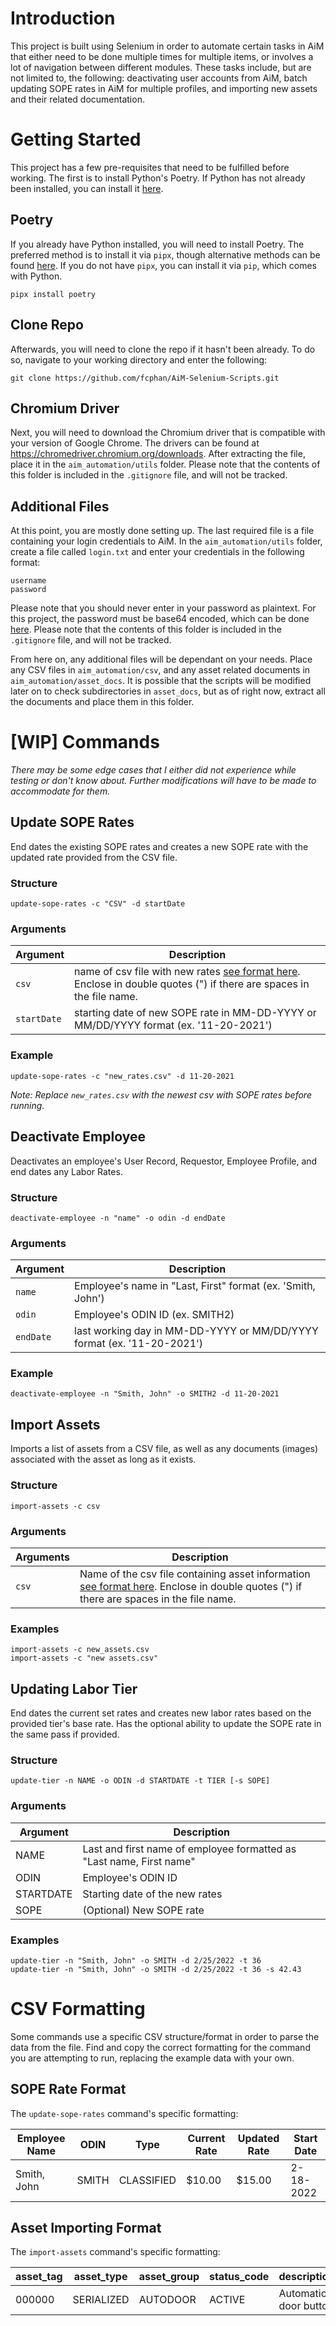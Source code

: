 # Introduction

This project is built using Selenium in order to automate certain tasks in AiM that either need to be done multiple times for multiple items, or involves a lot of navigation between different modules. These tasks include, but are not limited to, the following: deactivating user accounts from AiM, batch updating SOPE rates in AiM for multiple profiles, and importing new assets and their related documentation.

# Getting Started

This project has a few pre-requisites that need to be fulfilled before working. The first is to install Python's Poetry. If Python has not already been installed, you can install it [here](https://www.python.org/ "Official Python website").

## Poetry

If you already have Python installed, you will need to install Poetry. The preferred method is to install it via `pipx`, though alternative methods can be found [here](https://python-poetry.org/docs/#installation "Official Poetry Documentation - Installation Methods"). If you do not have `pipx`, you can install it via `pip`, which comes with Python.

```
pipx install poetry
```

## Clone Repo

Afterwards, you will need to clone the repo if it hasn't been already. To do so, navigate to your working directory and enter the following:

```
git clone https://github.com/fcphan/AiM-Selenium-Scripts.git
```

## Chromium Driver

Next, you will need to download the Chromium driver that is compatible with your version of Google Chrome. The drivers can be found at https://chromedriver.chromium.org/downloads. After extracting the file, place it in the `aim_automation/utils` folder. Please note that the contents of this folder is included in the `.gitignore` file, and will not be tracked.

## Additional Files

At this point, you are mostly done setting up. The last required file is a file containing your login credentials to AiM. In the `aim_automation/utils` folder, create a file called `login.txt` and enter your credentials in the following format:

```
username
password
```

Please note that you should never enter in your password as plaintext. For this project, the password must be base64 encoded, which can be done [here](https://www.base64encode.org/ "Base64 Encoding and Decoding"). Please note that the contents of this folder is included in the `.gitignore` file, and will not be tracked.

From here on, any additional files will be dependant on your needs. Place any CSV files in `aim_automation/csv`, and any asset related documents in `aim_automation/asset_docs`. It is possible that the scripts will be modified later on to check subdirectories in `asset_docs`, but as of right now, extract all the documents and place them in this folder.

# [WIP] Commands

_There may be some edge cases that I either did not experience while testing or don't know about. Further modifications will have to be made to accommodate for them._

## Update SOPE Rates

End dates the existing SOPE rates and creates a new SOPE rate with the updated rate provided from the CSV file.

### Structure

```
update-sope-rates -c "CSV" -d startDate
```

### Arguments

| Argument    | Description                                                                                                                              |
| ----------- | ---------------------------------------------------------------------------------------------------------------------------------------- |
| `csv`       | name of csv file with new rates [see format here](#sope-rate-format). Enclose in double quotes (") if there are spaces in the file name. |
| `startDate` | starting date of new SOPE rate in MM-DD-YYYY or MM/DD/YYYY format (ex. '11-20-2021')                                                     |

### Example

```
update-sope-rates -c "new_rates.csv" -d 11-20-2021
```

_Note: Replace `new_rates.csv` with the newest csv with SOPE rates before running._

## Deactivate Employee

Deactivates an employee's User Record, Requestor, Employee Profile, and end dates any Labor Rates.

### Structure

```
deactivate-employee -n "name" -o odin -d endDate
```

### Arguments

| Argument  | Description                                                            |
| --------- | ---------------------------------------------------------------------- |
| `name`    | Employee's name in "Last, First" format (ex. 'Smith, John')            |
| `odin`    | Employee's ODIN ID (ex. SMITH2)                                        |
| `endDate` | last working day in MM-DD-YYYY or MM/DD/YYYY format (ex. '11-20-2021') |

### Example

```
deactivate-employee -n "Smith, John" -o SMITH2 -d 11-20-2021
```

## Import Assets

Imports a list of assets from a CSV file, as well as any documents (images) associated with the asset as long as it exists.

### Structure

```
import-assets -c csv
```

### Arguments

| Arguments | Description                                                                                                                                                      |
| --------- | ---------------------------------------------------------------------------------------------------------------------------------------------------------------- |
| `csv`     | Name of the csv file containing asset information [see format here](#asset-importing-format). Enclose in double quotes (") if there are spaces in the file name. |

### Examples

```
import-assets -c new_assets.csv
import-assets -c "new assets.csv"
```

## Updating Labor Tier

End dates the current set rates and creates new labor rates based on the provided tier's base rate. Has the optional ability to update the SOPE rate in the same pass if provided.

### Structure

```
update-tier -n NAME -o ODIN -d STARTDATE -t TIER [-s SOPE]
```

### Arguments

| Argument  | Description                                                          |
| --------- | -------------------------------------------------------------------- |
| NAME      | Last and first name of employee formatted as "Last name, First name" |
| ODIN      | Employee's ODIN ID                                                   |
| STARTDATE | Starting date of the new rates                                       |
| SOPE      | (Optional) New SOPE rate                                             |

### Examples

```
update-tier -n "Smith, John" -o SMITH -d 2/25/2022 -t 36
update-tier -n "Smith, John" -o SMITH -d 2/25/2022 -t 36 -s 42.43
```

# CSV Formatting

Some commands use a specific CSV structure/format in order to parse the data from the file. Find and copy the correct formatting for the command you are attempting to run, replacing the example data with your own.

## SOPE Rate Format

The `update-sope-rates` command's specific formatting:

| Employee Name | ODIN  | Type       | Current Rate | Updated Rate | Start Date |
| ------------- | ----- | ---------- | ------------ | ------------ | ---------- |
| Smith, John   | SMITH | CLASSIFIED | $10.00       | $15.00       | 2-18-2022  |

## Asset Importing Format

The `import-assets` command's specific formatting:

| asset_tag | asset_type | asset_group | status_code | description           | region | facility | property | location | location_id | model   | serial_number | extra_description | image_name |
| --------- | ---------- | ----------- | ----------- | --------------------- | ------ | -------- | -------- | -------- | ----------- | ------- | ------------- | ----------------- | ---------- |
| 000000    | SERIALIZED | AUTODOOR    | ACTIVE      | Automatic door button | REGION | FACILITY | PROPERTY | LOCATION | LOCATION_ID | MODEL # | SERIAL #      | EXTRA_DESC        | IMG_NAME   |
